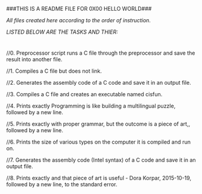 ###THIS IS A README FILE FOR 0X00 HELLO WORLD###

_All files created here according to the order of instruction._

*LISTED BELOW ARE THE TASKS AND THIER:*
#
//0. Preprocessor script runs a C file through the preprocessor and save the result into another file.

//1. Compiles a C file but does not link.

//2. Generates the assembly code of a C code and save it in an output file.

//3. Compiles a C file and creates an executable named cisfun.

//4. Prints exactly Programming is like building a multilingual puzzle, followed by a new line.

//5. Prints exactly with proper grammar, but the outcome is a piece of art,, followed by a new line.

//6. Prints the size of various types on the computer it is compiled and run on.

//7. Generates the assembly code (Intel syntax) of a C code and save it in an output file.

//8. Prints exactly and that piece of art is useful - Dora Korpar, 2015-10-19, followed by a new line, to the standard error.
